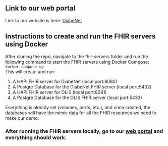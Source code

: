 ## Link to our web portal
Link to our website is here: [DiabeNet](https://echo-xiangchen.github.io/792-PHR-web/)

## Instructions to create and run the FHIR servers using Docker
After cloning the repo, navigate to the fhir-servers folder and run the following command to start the FHIR servers using Docker Compose: `docker-compose up`       
This will create and run:          
1. A HAPI FHIR server for DiabeNet (local port:8080)          
2. A Postgre Database for the DiabeNet FHIR server (local port:5432)          
3. A HAPI FHIR server for OLIS (local port:8081)          
4. A Postgre Database for the OLIS FHIR server (local port:5433)

Everything is already set (volumes, ports, etc.), and once created, the databases will have the mimic data for all the FHIR resources we need to make our demo.

### After running the FHIR servers locally, go to our [web portal](https://echo-xiangchen.github.io/792-PHR-web/) and everything should work.
